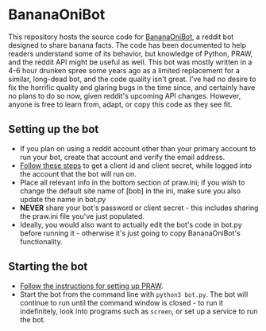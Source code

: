 # BananaOniBot
This repository hosts the source code for [BananaOniBot](https://reddit.com/user/BananaOniBot), a reddit bot designed to share banana facts.
The code has been documented to help readers understand some of its behavior, but knowledge of Python, PRAW, and the reddit API might be useful as well.
This bot was mostly written in a 4-6 hour drunken spree some years ago as a limited replacement for a similar, long-dead bot, and the code quality isn't great. I've had no desire to fix the horrific quality and glaring bugs in the time since, and certainly have no plans to do so now, given reddit's upcoming API changes. However, anyone is free to learn from, adapt, or copy this code as they see fit.

## Setting up the bot
- If you plan on using a reddit account other than your primary account to run your bot, create that account and verify the email address.
- [Follow these steps](https://github.com/reddit-archive/reddit/wiki/OAuth2-Quick-Start-Example#first-steps) to get a client id and client secret, while logged into the account that the bot will run on.
- Place all relevant info in the bottom section of praw.ini; if you wish to change the default site name of [bob] in the ini, make sure you also update the name in bot.py
- **NEVER** share your bot's password or client secret - this includes sharing the praw.ini file you've just populated.
- Ideally, you would also want to actually edit the bot's code in bot.py before running it - otherwise it's just going to copy BananaOniBot's functionality.

## Starting the bot
- [Follow the instructions for setting up PRAW](https://praw.readthedocs.io/en/stable/getting_started/installation.html).
- Start the bot from the command line with `python3 bot.py`. The bot will continue to run until the command window is closed - to run it indefinitely, look into programs such as `screen`, or set up a service to run the bot.
